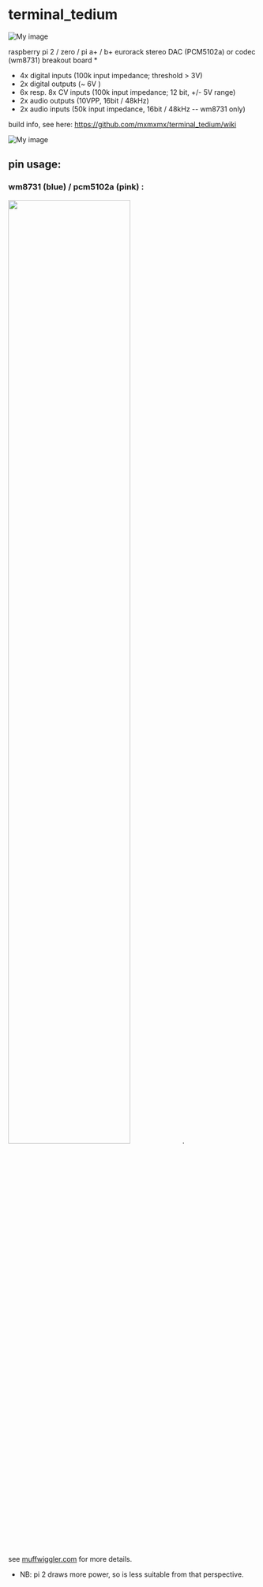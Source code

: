 terminal_tedium
===============


![My image](https://farm1.staticflickr.com/423/19280194146_4568770dcf_c.jpg)

raspberry pi 2 / zero / pi a+ / b+  eurorack stereo DAC (PCM5102a) or codec (wm8731) breakout board *

- 4x digital inputs (100k input impedance; threshold > 3V)
- 2x digital outputs (~ 6V )
- 6x resp. 8x CV inputs (100k input impedance; 12 bit, +/- 5V range)
- 2x audio outputs (10VPP, 16bit / 48kHz)
- 2x audio inputs (50k input impedance, 16bit / 48kHz -- wm8731 only)


build info, see here: https://github.com/mxmxmx/terminal_tedium/wiki


![My image](https://c2.staticflickr.com/6/5707/23442168685_43409c4630_c.jpg)


## pin usage:

### wm8731 (blue) / pcm5102a (pink) : 

<img src="https://c1.staticflickr.com/1/574/22746127472_95676d8e11_b.jpg" width="70%">.


see [muffwiggler.com](http://www.muffwiggler.com/forum/viewtopic.php?t=104896&postdays=0&postorder=asc&start=0) for more details.



* NB: pi 2 draws more power, so is less suitable from that perspective. 
